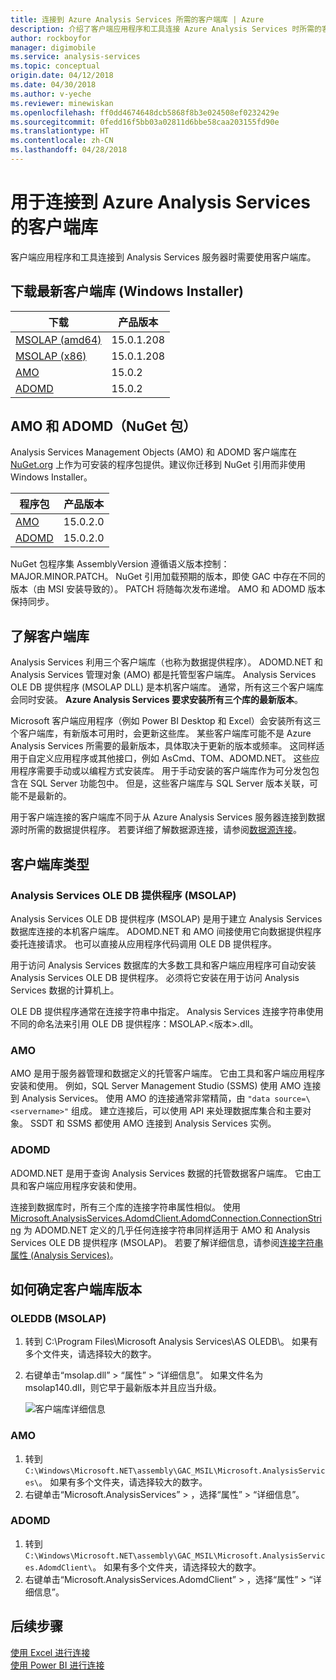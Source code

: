 ```yaml
---
title: 连接到 Azure Analysis Services 所需的客户端库 | Azure
description: 介绍了客户端应用程序和工具连接 Azure Analysis Services 时所需的客户端库
author: rockboyfor
manager: digimobile
ms.service: analysis-services
ms.topic: conceptual
origin.date: 04/12/2018
ms.date: 04/30/2018
ms.author: v-yeche
ms.reviewer: minewiskan
ms.openlocfilehash: ff0dd4674648dcb5868f8b3e024508ef0232429e
ms.sourcegitcommit: 0fedd16f5bb03a02811d6bbe58caa203155fd90e
ms.translationtype: HT
ms.contentlocale: zh-CN
ms.lasthandoff: 04/28/2018
---
```

# <a name="client-libraries-for-connecting-to-azure-analysis-services"></a>用于连接到 Azure Analysis Services 的客户端库

客户端应用程序和工具连接到 Analysis Services 服务器时需要使用客户端库。 

## <a name="download-the-latest-client-libraries-windows-installer"></a>下载最新客户端库 (Windows Installer)  

|下载  |产品版本  | 
|---------|---------|
|[MSOLAP (amd64)](https://go.microsoft.com/fwlink/?linkid=829576)    |    15.0.1.208      |
|[MSOLAP (x86)](https://go.microsoft.com/fwlink/?linkid=829575)     |    15.0.1.208      |
|[AMO](https://go.microsoft.com/fwlink/?linkid=829578)     |   15.0.2     |
|[ADOMD](https://go.microsoft.com/fwlink/?linkid=829577)     |    15.0.2     |

## <a name="amo-and-adomd-nuget-packages"></a>AMO 和 ADOMD（NuGet 包）

Analysis Services Management Objects (AMO) 和 ADOMD 客户端库在 [NuGet.org](https://www.nuget.org/) 上作为可安装的程序包提供。建议你迁移到 NuGet 引用而非使用 Windows Installer。 

|程序包  | 产品版本  | 
|---------|---------|
|[AMO](https://www.nuget.org/packages/Microsoft.AnalysisServices.retail.amd64/)    |    15.0.2.0      |
|[ADOMD](https://www.nuget.org/packages/Microsoft.AnalysisServices.AdomdClient.retail.amd64/)     |   15.0.2.0      |

NuGet 包程序集 AssemblyVersion 遵循语义版本控制：MAJOR.MINOR.PATCH。 NuGet 引用加载预期的版本，即使 GAC 中存在不同的版本（由 MSI 安装导致的）。 PATCH 将随每次发布递增。 AMO 和 ADOMD 版本保持同步。

## <a name="understanding-client-libraries"></a>了解客户端库

Analysis Services 利用三个客户端库（也称为数据提供程序）。 ADOMD.NET 和 Analysis Services 管理对象 (AMO) 都是托管型客户端库。 Analysis Services OLE DB 提供程序 (MSOLAP DLL) 是本机客户端库。 通常，所有这三个客户端库会同时安装。 **Azure Analysis Services 要求安装所有三个库的最新版本**。 

Microsoft 客户端应用程序（例如 Power BI Desktop 和 Excel）会安装所有这三个客户端库，有新版本可用时，会更新这些库。 某些客户端库可能不是 Azure Analysis Services 所需要的最新版本，具体取决于更新的版本或频率。 这同样适用于自定义应用程序或其他接口，例如 AsCmd、TOM、ADOMD.NET。 这些应用程序需要手动或以编程方式安装库。 用于手动安装的客户端库作为可分发包包含在 SQL Server 功能包中。 但是，这些客户端库与 SQL Server 版本关联，可能不是最新的。  

用于客户端连接的客户端库不同于从 Azure Analysis Services 服务器连接到数据源时所需的数据提供程序。 若要详细了解数据源连接，请参阅[数据源连接](analysis-services-datasource.md)。

## <a name="client-library-types"></a>客户端库类型

### <a name="analysis-services-ole-db-provider-msolap"></a>Analysis Services OLE DB 提供程序 (MSOLAP) 

 Analysis Services OLE DB 提供程序 (MSOLAP) 是用于建立 Analysis Services 数据库连接的本机客户端库。 ADOMD.NET 和 AMO 间接使用它向数据提供程序委托连接请求。 也可以直接从应用程序代码调用 OLE DB 提供程序。  

 用于访问 Analysis Services 数据库的大多数工具和客户端应用程序可自动安装 Analysis Services OLE DB 提供程序。 必须将它安装在用于访问 Analysis Services 数据的计算机上。  

 OLE DB 提供程序通常在连接字符串中指定。 Analysis Services 连接字符串使用不同的命名法来引用 OLE DB 提供程序：MSOLAP.\<版本>.dll。

### <a name="amo"></a>AMO  

 AMO 是用于服务器管理和数据定义的托管客户端库。 它由工具和客户端应用程序安装和使用。 例如，SQL Server Management Studio (SSMS) 使用 AMO 连接到 Analysis Services。 使用 AMO 的连接通常非常精简，由 `"data source=\<servername>"` 组成。 建立连接后，可以使用 API 来处理数据库集合和主要对象。 SSDT 和 SSMS 都使用 AMO 连接到 Analysis Services 实例。  

### <a name="adomd"></a>ADOMD

 ADOMD.NET 是用于查询 Analysis Services 数据的托管数据客户端库。 它由工具和客户端应用程序安装和使用。 

 连接到数据库时，所有三个库的连接字符串属性相似。 使用 [Microsoft.AnalysisServices.AdomdClient.AdomdConnection.ConnectionString](https://msdn.microsoft.com/library/microsoft.analysisservices.adomdclient.adomdconnection.connectionstring.aspx) 为 ADOMD.NET 定义的几乎任何连接字符串同样适用于 AMO 和 Analysis Services OLE DB 提供程序 (MSOLAP)。 若要了解详细信息，请参阅[连接字符串属性 &#40;Analysis Services&#41;](https://docs.microsoft.com/sql/analysis-services/instances/connection-string-properties-analysis-services)。  

<a name="bkmk_LibUpdate"></a>
##  <a name="how-to-determine-client-library-version"></a>如何确定客户端库版本   

### <a name="oleddb-msolap"></a>OLEDDB (MSOLAP)  

1.  转到 C:\Program Files\Microsoft Analysis Services\AS OLEDB\。 如果有多个文件夹，请选择较大的数字。

2.  右键单击“msolap.dll” > “属性” > “详细信息”。 如果文件名为 msolap140.dll，则它早于最新版本并且应当升级。

    ![客户端库详细信息](media/analysis-services-data-providers/aas-msolap-details.png)

### <a name="amo"></a>AMO

1. 转到 `C:\Windows\Microsoft.NET\assembly\GAC_MSIL\Microsoft.AnalysisServices\`。 如果有多个文件夹，请选择较大的数字。
2. 右键单击“Microsoft.AnalysisServices” > ，选择“属性” > “详细信息”。  

### <a name="adomd"></a>ADOMD

1. 转到 `C:\Windows\Microsoft.NET\assembly\GAC_MSIL\Microsoft.AnalysisServices.AdomdClient\`。 如果有多个文件夹，请选择较大的数字。
2. 右键单击“Microsoft.AnalysisServices.AdomdClient” > ，选择“属性” > “详细信息”。  

## <a name="next-steps"></a>后续步骤
[使用 Excel 进行连接](analysis-services-connect-excel.md)    
[使用 Power BI 进行连接](analysis-services-connect-pbi.md)

<!--Update_Description: update meta properties, wording update  -->